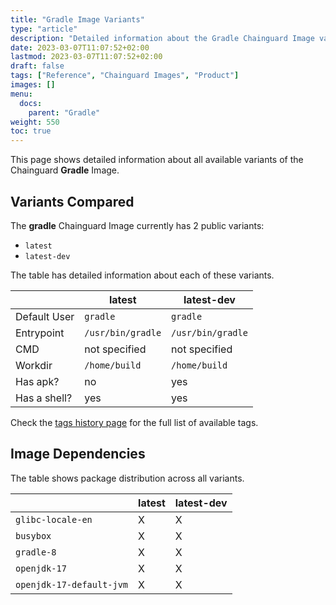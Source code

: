 ```yaml
---
title: "Gradle Image Variants"
type: "article"
description: "Detailed information about the Gradle Chainguard Image variants"
date: 2023-03-07T11:07:52+02:00
lastmod: 2023-03-07T11:07:52+02:00
draft: false
tags: ["Reference", "Chainguard Images", "Product"]
images: []
menu:
  docs:
    parent: "Gradle"
weight: 550
toc: true
---
```


This page shows detailed information about all available variants of the Chainguard **Gradle** Image.

## Variants Compared
The **gradle** Chainguard Image currently has 2 public variants: 

- `latest`
- `latest-dev`

The table has detailed information about each of these variants.

|              | latest            | latest-dev        |
|--------------|-------------------|-------------------|
| Default User | `gradle`          | `gradle`          |
| Entrypoint   | `/usr/bin/gradle` | `/usr/bin/gradle` |
| CMD          | not specified     | not specified     |
| Workdir      | `/home/build`     | `/home/build`     |
| Has apk?     | no                | yes               |
| Has a shell? | yes               | yes               |

Check the [tags history page](/chainguard/chainguard-images/reference/gradle/tags_history/) for the full list of available tags.
## Image Dependencies
The table shows package distribution across all variants.

|                          | latest | latest-dev |
|--------------------------|--------|------------|
| `glibc-locale-en`        | X      | X          |
| `busybox`                | X      | X          |
| `gradle-8`               | X      | X          |
| `openjdk-17`             | X      | X          |
| `openjdk-17-default-jvm` | X      | X          |
